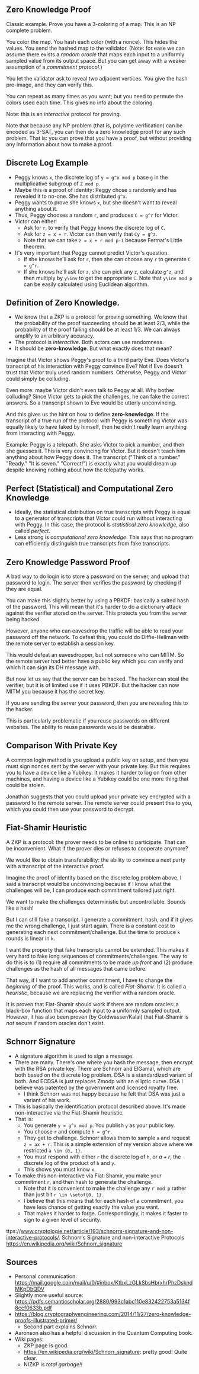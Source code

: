 ## Zero Knowledge Proof

Classic example. Prove you have a 3-coloring of a map. This is an NP
complete problem.

You color the map. You hash each color (with a nonce). This hides the
values. You send the hashed map to the validator. (Note: for ease we can
assume there exists a _random oracle_ that maps each input to a
uniformly sampled value from its output space. But you can get away with
a weaker assumption of a _commitment protocol_.)

You let the validator ask to reveal two adjacent vertices. You
give the hash pre-image, and they can verify this.

You can repeat as many times as you want; but you need to permute the
colors used each time. This gives no info about the coloring.

Note: this is an _interactive_ protocol for proving.

Note that because any NP problem (that is, polytime verification) can be
encoded as 3-SAT, you can then do a zero knowledge proof for any such
problem. That is: you can prove that you have a proof, but without
providing any information about how to make a proof.

## Discrete Log Example

- Peggy knows `x`, the discrete log of `y = g^x mod p` base `g` in the
  multiplicative subgroup of `Z mod p`.
- Maybe this is a proof of identity: Peggy chose `x` randomly and has
  revealed it to no-one. She has distributed `g^x`.
- Peggy wants to prove she knows `x`, but she doesn't want to reveal
  anything about it.
- Thus, Peggy chooses a random `r`, and produces `C = g^r` for Victor.
- Victor can either:
  - Ask for `r`, to verify that Peggy knows the discrete log of `C`.
  - Ask for `z = x + r`. Victor can then verify that `Cy = g^z`.
  - Note that we can take `z = x + r mod p-1` because Fermat's Little
    theorem.
- It's very important that Peggy cannot predict Victor's question.
  - If she knows he'll ask for `r`, then she can choose any `r` to
    generate `C = g^r`.
  - If she knows he'll ask for `z`, she can pick any `z`, calculate
    `g^z`, and then multiply by `y\inv` to get the appropriate `C`. Note
    that `y\inv mod p` can be easily calculated using Euclidean
    algorithm.

## Definition of Zero Knowledge.

- We know that a ZKP is a protocol for proving something. We know that
  the probability of the proof succeeding should be at least 2/3, while
  the probability of the proof failing should be at least 1/3. We can
  always amplify to an arbitrary accuracy.
- The protocol is _interactive_. Both actors can use randomness.
- It should be **zero-knowledge**. But what exactly does that mean?

Imagine that Victor shows Peggy's proof to a third party Eve. Does
Victor's transcript of his interaction with Peggy convince Eve? Not if
Eve doesn't trust that Victor truly used random numbers. Otherwise,
Peggy and Victor could simply be colluding.

Even more: maybe Victor didn't even talk to Peggy at all. Why bother
colluding? Since Victor gets to pick the challenges, he can fake the
correct answers. So a transcript shown to Eve would be utterly
unconvincing.

And this gives us the hint on how to define **zero-knowledge**. If the
transcript of a true run of the protocol with Peggy is something Victor
was equally likely to have faked by himself, then he didn't really learn
anything from interacting with Peggy.

Example: Peggy is a telepath. She asks Victor to pick a number, and then
she guesses it. This is very convincing for Victor. But it doesn't teach
him anything about how Peggy does it. The transcript ("Think of a
number." "Ready." "It is seven." "Correct!") is exactly what you would
dream up despite knowing nothing about how the telepathy works.

## Perfect (Statistical) and Computational Zero Knowledge

- Ideally, the statistical distribution on true transcripts with Peggy
  is equal to a generator of transcripts that Victor could run without
  interacting with Peggy. In this case, the protocol is _statistical
  zero knowledge_, also called _perfect_.
- Less strong is _computational zero knowledge_. This says that no
  program can efficiently distinguish true transcripts from fake
  transcripts.

## Zero Knowledge Password Proof

A bad way to do login is to store a password on the server, and upload
that password to login. The server then verifies the password by
checking if they are equal.

You can make this slightly better by using a PBKDF: basically a salted
hash of the password. This will mean that it's harder to do a dictionary
attack against the verifier stored on the server. This protects you from
the server being hacked.

However, anyone who can eavesdrop the traffic will be able to read your
password off the network. To defeat this, you could do Diffie-Hellman
with the remote server to establish a session key.

This would defeat an eavesdropper, but not someone who can MITM. So the
remote server had better have a public key which you can verify and
which it can sign its DH message with.

But now let us say that the server can be hacked. The hacker can steal
the verifier, but it is of limited use if it uses PBKDF. But the hacker
can now MITM you because it has the secret key.

If you are sending the server your password, then you are revealing this
to the hacker.

This is particularly problematic if you reuse passwords on different
websites. The ability to reuse passwords would be desirable.

## Comparison With Private Key

A common login method is you upload a public key on setup, and then you
must sign nonces sent by the server with your private key. But this
requires you to have a device like a Yubikey. It makes it harder to log
on from other machines, and having a device like a Yubikey could be one
more thing that could be stolen.

Jonathan suggests that you could upload your private key encrypted with
a password to the remote server. The remote server could present this to
you, which you could then use your password to decrypt.

## Fiat-Shamir Heuristic

A ZKP is a protocol: the prover needs to be online to participate. That
can be inconvenient. What if the prover dies or refuses to cooperate
anymore?

We would like to obtain transferability: the ability to convince a next
party with a transcript of the interactive proof.

Imagine the proof of identity based on the discrete log problem above. I
said a transcript would be unconvincing because if I know what the
challenges will be, I can produce each commitment tailored just right.

We want to make the challenges deterministic but uncontrollable. Sounds
like a hash!

But I can still fake a transcript. I generate a commitment, hash, and if
it gives me the wrong challenge, I just start again. There is a constant
cost to generating each next commitment/challenge. But the time to
produce `k` rounds is linear in `k`.

I want the property that fake transcripts cannot be extended. This makes
it very hard to fake long sequences of commitments/challenges. The way
to do this is to (1) require all commitments to be made _up front_ and
(2) produce challenges as the hash of all messages that came before.

That way, if I want to add another commitment, I have to change the
_beginning_ of the proof. This works, and is called _Fiat-Shamir_. It is
called a _heuristic_, because we are replacing the verifier with a
random oracle.

It is proven that Fiat-Shamir should work if there are random oracles: a
black-box function that maps each input to a uniformly sampled output.
However, it has also been proven (by Goldwasser/Kalai) that Fiat-Shamir
is _not_ secure if random oracles don't exist.

## Schnorr Signature

- A signature algorithm is used to sign a message.
- There are many. There's one where you hash the message, then encrypt
  with the RSA private key. There are Schnorr and ElGamal, which are
  both based on the discrete log problem. DSA is a standardized variant
  of both. And ECDSA is just replaces Zmodp with an elliptic curve. DSA
  I believe was patented by the government and licensed royalty free.
  - I think Schnorr was not happy because he felt that DSA was just a
    variant of his work.
- This is basically the identification protocol described above. It's
  made non-interactive via the Fiat-Shamir heuristic.
- That is:
  - You generate `y = g^x mod p`. You publish `y` as your public key.
  - You choose `r` and compute `h = g^r`.
  - They get to challenge. Schnorr allows them to sample `a` and request
    `z = ax + r`. This is a simple extension of my version above where
    we restricted `a \in {0, 1}`.
  - You must respond with either `r` the discrete log of `h`, or $a +
    r$, the discrete log of the product of `h` and `y`.
  - This shows you must know `x`.
- To make this non-interactive via Fiat-Shamir, you make your commitment
  `r`, and then hash to generate the challenge.
  - Note that it is convenient to make the challenge any `r mod p`
    rather than just bit `r \in \setof{0, 1}`.
  - I believe that this means that for each hash of a commitment, you
    have less chance of getting exactly the value you want.
  - That makes it harder to forge. Correspondingly, it makes it faster
    to sign to a given level of security.

ttps://www.cryptologie.net/article/193/schnorrs-signature-and-non-interactive-protocols/. Schnorr's Signature and non-interactive Protocols
https://en.wikipedia.org/wiki/Schnorr_signature

## Sources

- Personal communication: https://mail.google.com/mail/u/0/#inbox/KtbxLzGLkSbsHbrxhrPhzDskndMKpDbQDV
- Slightly more useful source: https://pdfs.semanticscholar.org/2880/993c1abc110e832422753a5134f8ccf0633b.pdf
- https://blog.cryptographyengineering.com/2014/11/27/zero-knowledge-proofs-illustrated-primer/
  - Second part explains Schnorr.
- Aaronson also has a helpful discussion in the Quantum Computing book.
- Wiki pages:
  - ZKP page is good.
  - https://en.wikipedia.org/wiki/Schnorr_signature: pretty good! Quite
    clear.
  - NIZKP is _total garbage!!_
